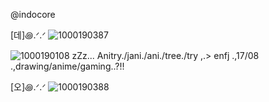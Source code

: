@indocore 

[데]꩜.ᐟ.ᐟ
![1000190387](https://github.com/user-attachments/assets/5670c953-aeeb-4157-8638-9a6c0183b59d) 

![1000190108](https://github.com/user-attachments/assets/bae9ce19-8f1f-47a1-80bf-d9d976c589d4) zZz... Anitry./jani./ani./tree./try ,.> enfj .,17/08 .,drawing/anime/gaming..?!!

[오]꩜.ᐟ.ᐟ
![1000190388](https://github.com/user-attachments/assets/c0958346-460f-48d9-828e-a23e6d945596)
